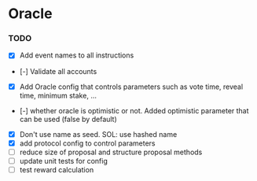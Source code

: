 # Oracle

### TODO

- [x] Add event names to all instructions
- [-] Validate all accounts
- [x] Add Oracle config that controls parameters such as vote time, reveal time, minimum stake, ...
- [-] whether oracle is optimistic or not. Added optimistic parameter that can be used (false by default)
- [x] Don't use name as seed. SOL: use hashed name
- [x] add protocol config to control parameters
- [ ] reduce size of proposal and structure proposal methods
- [ ] update unit tests for config
- [ ] test reward calculation
